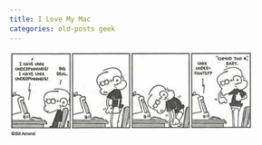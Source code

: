 ```yaml
---
title: I Love My Mac
categories: old-posts geek
---
```

![image tooltop](/images/unix-underpants.jpg)